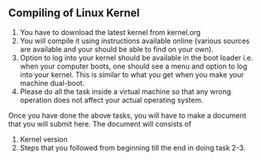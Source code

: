 ## Compiling of Linux Kernel
1. You have to download the latest kernel from kernel.org
2. You will compile it using instructions available online (various sources are available and your should be able to find on your own).
3. Option to log into your kernel should be available in the boot loader i.e. when your computer boots, one should see a menu and option to log into your kernel. This is similar to what you get when you make your machine dual-boot.
4. Please do all the task inside a virtual machine so that any wrong operation does not affect your actual operating system.

Once you have done the above tasks, you will have to make a document that you will submit here. The document will consists of 
1. Kernel version
2. Steps that you followed from beginning till the end in doing task 2-3.